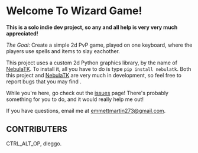 # Welcome To Wizard Game!

**This is a solo indie dev project, so any and all help is very very much appreciated!**

*The Goal*: Create a simple 2d PvP game, played on one keyboard, where the players use spells and items to slay eachother.

This project uses a custom 2d Python graphics library, by the name of [NebulaTK](https://github.com/CTRL-ALT-OP/nebulatk). To install it, all you have to do is type `pip install nebulatk`. Both this project and [NebulaTK](https://github.com/CTRL-ALT-OP/nebulatk) are very much in development, so feel free to report bugs that you may find .

While you're here, go check out the [issues](https://github.com/EmmettAMartin/wizard-game/issues) page! There's probably something for you to do, and it would really help me out! 

If you have questions, email me at emmettmartin273@gmail.com.

## CONTRIBUTERS

CTRL_ALT_OP, dleggo.
